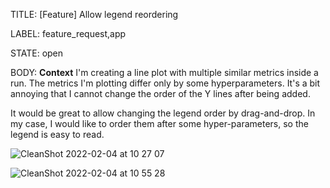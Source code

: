 TITLE:
[Feature] Allow legend reordering 

LABEL:
feature_request,app

STATE:
open

BODY:
**Context**
I'm creating a line plot with multiple similar metrics inside a run. The metrics I'm plotting differ only by some hyperparameters. It's a bit annoying that I cannot change the order of the Y lines after being added.

It would be great to allow changing the legend order by drag-and-drop. In my case, I would like to order them after some hyper-parameters, so the legend is easy to read.

![CleanShot 2022-02-04 at 10 27 07](https://user-images.githubusercontent.com/18227298/152513496-854f9f0e-85db-42fb-ad90-be63682b594c.png)

![CleanShot 2022-02-04 at 10 55 28](https://user-images.githubusercontent.com/18227298/152517188-68278cf7-a480-470d-b79a-3fa394cff289.png)


